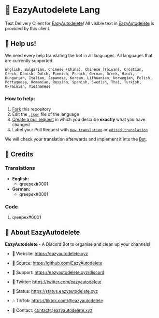 # 💬 EazyAutodelete Lang

Text Delivery Client for [EazyAutodelete](https://eazyautodelete.xyz)! All visible text in [EazyAutodelete](https://eazyautodelete.xyz) is provided by this client.

## 🚧 Help us!

We need every help translating the bot in all languages. All languages that are currently supported:

```English, Bulgarian, Chinese (China), Chinese (Taiwan), Croatian, Czech, Danish, Dutch, Finnish, French, German, Greek, Hindi, Hungarian, Italian, Japanese, Korean, Lithuanian, Norwegian, Polish, Portuguese, Romanian, Russian, Spanish, Swedish, Thai, Turkish, Ukrainian, Vietnamese```

### How to help:

1. [Fork](https://github.com/EazyAutodelete/eazyautodelete-lang/fork) this repository
2. Edit the [`.json`](https://github.com/EazyAutodelete/eazyautodelete-lang/tree/main/src/locales) file of the language
3. [Create a pull request](https://github.com/EazyAutodelete/eazyautodelete-lang/compare) in which you describe **exactly** what you have changed
4. Label your Pull Request with [`new translation`](https://github.com/EazyAutodelete/eazyautodelete-lang/labels/new%20translation) or [`edited translation`](https://github.com/EazyAutodelete/eazyautodelete-lang/labels/edited%20translation)

We will check your translation afterwards and implement it into the [Bot](https://eazyautodelete.xyz).

## 👥 Credits

### Translations

- **English:**
  - qreepex#0001
- **German:**
  - qreepex#0001

### Code
 1. qreepex#0001

## 🤖 About EazyAutodelete

**EazyAutodelete** - A Discord Bot to organise and clean up your channels!

- 🔗 Website: https://eazyautodelete.xyz

- 👾 Source: https://github.com/EazyAutodelete

- 🔎 Support: https://eazyautodelete.xyz/discord

- 📢 Twitter: https://twitter.com/eazyautodelete

- 🚨 Status: https://status.eazyautodelete.xyz

- 🎶 TikTok: https://tiktok.com/@eazyautodelete

- 💬 Contact: [contact@eazyautodelete.xyz](mailto:contact@eazyautodelete.xyz)
